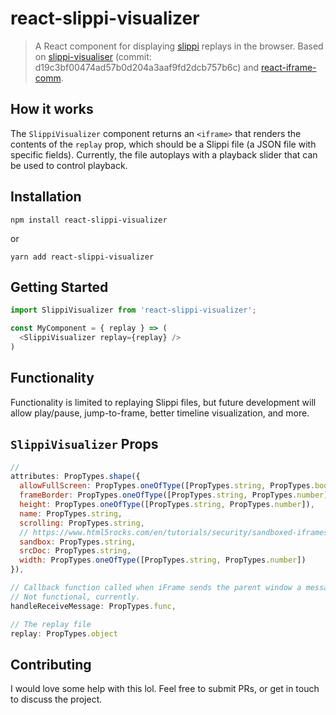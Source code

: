 # react-slippi-visualizer

> A React component for displaying [slippi](https://github.com/project-slippi/project-slippi) replays in the browser. Based on [slippi-visualiser](https://github.com/schmooblidon/slippi-visualiser) (commit: d19c3bf00474ad57b0d204a3aaf9fd2dcb757b6c) and [react-iframe-comm](https://github.com/pbojinov/react-iframe-comm).

## How it works

The `SlippiVisualizer` component returns an `<iframe>` that renders the contents of the `replay` prop, which should be a Slippi file (a JSON file with specific fields). Currently, the file autoplays with a playback slider that can be used to control playback.

## Installation

```
npm install react-slippi-visualizer
```

or

```
yarn add react-slippi-visualizer
```

## Getting Started

```js
import SlippiVisualizer from 'react-slippi-visualizer';

const MyComponent = { replay } => (
  <SlippiVisualizer replay={replay} />
)
```

## Functionality

Functionality is limited to replaying Slippi files, but future development will allow play/pause, jump-to-frame, better timeline visualization, and more.

## `SlippiVisualizer` Props

```js
//
attributes: PropTypes.shape({
  allowFullScreen: PropTypes.oneOfType([PropTypes.string, PropTypes.bool]),
  frameBorder: PropTypes.oneOfType([PropTypes.string, PropTypes.number]),
  height: PropTypes.oneOfType([PropTypes.string, PropTypes.number]),
  name: PropTypes.string,
  scrolling: PropTypes.string,
  // https://www.html5rocks.com/en/tutorials/security/sandboxed-iframes/
  sandbox: PropTypes.string,
  srcDoc: PropTypes.string,
  width: PropTypes.oneOfType([PropTypes.string, PropTypes.number])
}),

// Callback function called when iFrame sends the parent window a message.
// Not functional, currently.
handleReceiveMessage: PropTypes.func,

// The replay file
replay: PropTypes.object
```

## Contributing

I would love some help with this lol. Feel free to submit PRs, or get in touch to discuss the project.
